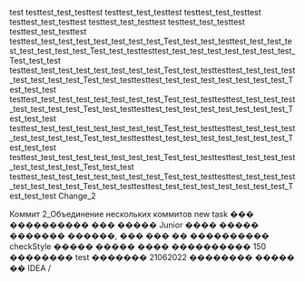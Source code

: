 test
testtest_test_testtest
testtest_test_testtest
testtest_test_testtest
testtest_test_testtest
testtest_test_testtest
testtest_test_testtest
testtest_test_testtest
testtest_test_test_test_test_test_test_test_Test_test_test_testtest_test_test_test_test_test_test_test_Test_test_testtesttest_test_test_test_test_test_test_test_Test_test_test
testtest_test_test_test_test_test_test_test_Test_test_testtesttest_test_test_test_test_test_test_test_Test_test_testtesttest_test_test_test_test_test_test_test_Test_test_test
testtest_test_test_test_test_test_test_test_Test_test_testtesttest_test_test_test_test_test_test_test_Test_test_testtesttest_test_test_test_test_test_test_test_Test_test_test
testtest_test_test_test_test_test_test_test_Test_test_testtesttest_test_test_test_test_test_test_test_Test_test_testtesttest_test_test_test_test_test_test_test_Test_test_test
testtest_test_test_test_test_test_test_test_Test_test_testtesttest_test_test_test_test_test_test_test_Test_test_test
testtest_test_test_test_test_test_test_test_Test_test_testtesttest_test_test_test_test_test_test_test_Test_test_testtesttest_test_test_test_test_test_test_test_Test_test_test
Change_2

Коммит 2_Объединение нескольких коммитов
new task
��� ���������� ��� ����� Junior
���� ����� ������� ������, ��� ��� �� ���������� checkStyle ����� ����� ���� ���������� 150 ��������
test
������� 21062022
�������� ����� �� IDEA /